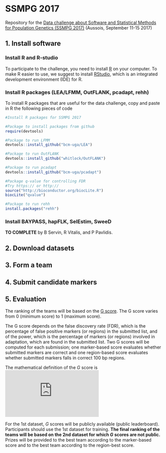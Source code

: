 # SSMPG 2017
Repository for the [Data challenge about Software and Statistical Methods for Population Genetics (SSMPG 2017)](https://data-institute.univ-grenoble-alpes.fr/data-institute/news-and-events/data-challenge-on-software-and-statistical-methods-for-population-genetics-ssmpg-2017--713800.htm) (Aussois, September 11-15 2017)

##  1. Install software

### Install R and R-studio
To participate to the challenge, you need to install [R](https://cran.r-project.org/) on your computer. To make R easier to use, we suggest to install [RStudio](https://www.rstudio.com/), which is an integrated development environment (IDE) for R.

### Install R packages (LEA/LFMM, OutFLANK, pcadapt, rehh)
To install R packages that are useful for the data challenge, copy and paste in R the following pieces of code

```r
#Install R packages for SSMPG 2017

#Package to install packages from github
require(devtools)

#Package to run LFMM
devtools::install_github("bcm-uga/LEA")

#Package to run OutFLANK
devtools::install_github("whitlock/OutFLANK")

#Package to run pcadapt
devtools::install_github("bcm-uga/pcadapt")

#Package q-value for controlling FDR
#Try https:// or http:// 
source("http://bioconductor.org/biocLite.R")
biocLite("qvalue")

#Package to run rehh
install.packages("rehh")

```

### Install BAYPASS, hapFLK, SelEstim, SweeD

**TO COMPLETE** by B Servin, R Vitalis, and P Pavlidis.

##  2. Download datasets

## 3. Form a team

## 4. Submit candidate markers 

## 5. Evaluation

The ranking of the teams will be based on the [G score](https://en.wikipedia.org/wiki/F1_score#G-measure). The G score varies from 0 (minimum score) to 1 (maximum score).

The G score depends on the false discovery rate (FDR), which is the percentage of false positive markers (or regions) in the submitted list, and of the power, which is the percentage of markers (or regions) involved in adaptation, which are found in the submitted list. Two G scores will be computed for each submission; one marker-based score evaluates whether submitted markers are correct and one region-based score evaluates whether submitted markers falls in correct 100 bp regions.

The mathematical definition of the $G$ score is
![equation](https://latex.codecogs.com/gif.latex?G%20%3D%20%5Csqrt%7B%5Cmathrm%7B%281-FDR%29%7D%20%5Ccdot%20%5Cmathrm%7Bpower%7D%7D.)

For the 1st dataset, $G$ scores will be publicly available (public leaderboard). Participants should use the 1st dataset for training. **The final ranking of the teams will be based on the 2nd dataset for which $G$ scores are not public.** Prizes will be provided to the best team according to the marker-based score and to the best team according to the region-best score.
